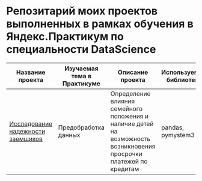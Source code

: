 # Репозитарий моих проектов выполненных в рамках обучения в Яндекс.Практикум по специальности DataScience


| Название проекта                 | Изучаемая тема в Практикуме         | Описание проекта                                              | Используемые библиотеки  |
|----------------------------------|-------------------------------------|---------------------------------------------------------------|--------------------------|
| <a href='https://github.com/KayaYam/practicum_data_repo/tree/main/DataPreprocessing'>Исследование надежности заемщиков</a> | Предобработка данных                | Определение влияния семейного положения и наличие детей на возможность возникновения просрочки платежей по кредитам  |  pandas, pymystem3 |

